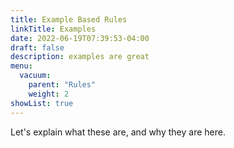 ```yaml
---
title: Example Based Rules
linkTitle: Examples
date: 2022-06-19T07:39:53-04:00
draft: false
description: examples are great
menu:
  vacuum:
    parent: "Rules"
    weight: 2
showList: true
---
```


Let's explain what these are, and why they are here. 
